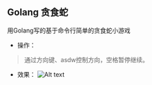 ## Golang 贪食蛇  

用Golang写的基于命令行简单的贪食蛇小游戏
 * 操作：  
 > 通过方向键、asdw控制方向，空格暂停继续。
 * 效果： 
![Alt text](./QQ五笔截图未命名.png)
